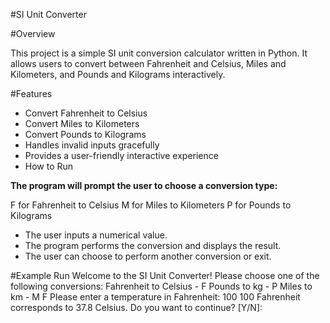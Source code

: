 #SI Unit Converter

#Overview

This project is a simple SI unit conversion calculator written in Python. It allows users to convert between Fahrenheit and Celsius, Miles and Kilometers, and Pounds and Kilograms interactively.

#Features
- Convert Fahrenheit to Celsius
- Convert Miles to Kilometers
- Convert Pounds to Kilograms
- Handles invalid inputs gracefully
- Provides a user-friendly interactive experience
- How to Run

**The program will prompt the user to choose a conversion type:**

F for Fahrenheit to Celsius
M for Miles to Kilometers
P for Pounds to Kilograms

- The user inputs a numerical value.
- The program performs the conversion and displays the result.
- The user can choose to perform another conversion or exit.

#Example Run
Welcome to the SI Unit Converter!
Please choose one of the following conversions:
Fahrenheit to Celsius - F
Pounds to kg - P
Miles to km - M
F
Please enter a temperature in Fahrenheit:
100
100 Fahrenheit corresponds to 37.8 Celsius.
Do you want to continue? [Y/N]:
